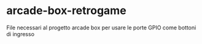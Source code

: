 # arcade-box-retrogame
File necessari al progetto arcade box per usare le porte GPIO come bottoni di ingresso
